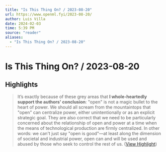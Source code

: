 ```yaml
---
title: "Is This Thing On? / 2023-08-20"
url: https://www.openml.fyi/2023-08-20/
author: Luis Villa
date: 2024-02-03
time: 5:39 PM
source: "reader"
aliases:
  - "Is This Thing On? / 2023-08-20"
---
```

# Is This Thing On? / 2023-08-20

## Highlights
> It’s exactly because of these grey areas that **I whole-heartedly support the authors' conclusion**: "open" is not a magic bullet to the heart of power. We should all scream from the mountaintops that "open" can centralize power, either unintentionally or as an explicit strategic goal. They are also correct that we need to be particularly concerned about the relationship of open and power at a time when the means of technological production are firmly centralized. In other words: we can't just say "open is good"—at least along the dimension of societal and industrial power, open can and will be used and abused by those who seek to control the rest of us. ([View Highlight](https://read.readwise.io/read/01hbh54vwmwp6ypd6kha21gmeq))

